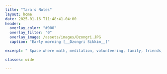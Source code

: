 ```yaml
---
title: "Tara's Notes"
layout: home
date: 2025-01-16 T11:48:41-04:00
header:
  overlay_color: "#000"
  overlay_filter: "0"
  overlay_image: /assets/images/Dzongri.JPG
  caption: "Early morning [__Dzongri Sikkim__]"

excerpt: " Space where math, meditation, volunteering, family, friends, sports, and service to humanity come together in harmony."

classes: wide

---
```

